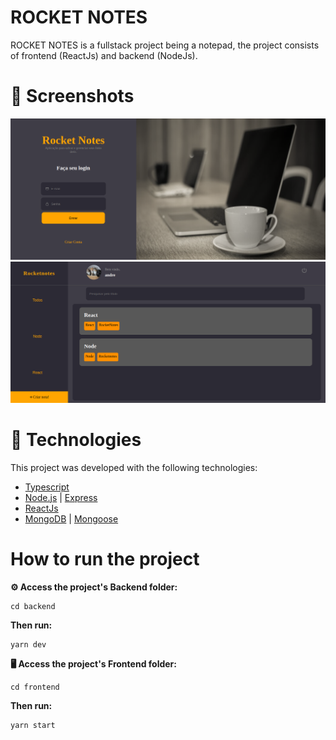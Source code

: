 <h1> ROCKET NOTES </h1>


ROCKET NOTES is a fullstack project being a notepad, the project consists of frontend (ReactJs) and backend (NodeJs).

<h1>🎨 Screenshots</h1>

<img src="./frontend/src/assets/homeRocketnotes.png"/>
<img src="./frontend/src/assets/indexRocketnotes.png"/>

<h1>🚀 Technologies</h1>

This project was developed with the following technologies:

- [Typescript](https://www.typescriptlang.org/)
- [Node.js](https://nodejs.org/en/) | [Express](https://expressjs.com/pt-br/)
- [ReactJs](https://reactjs.org/)
- [MongoDB](https://www.mongodb.com/) | [Mongoose]()

<h1>How to run the project</h1>

**⚙️ Access the project's Backend folder:**

    cd backend

**Then run:**

    yarn dev

**🖥️ Access the project's Frontend folder:**

    cd frontend

**Then run:**

    yarn start